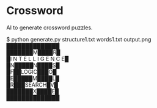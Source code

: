 # Crossword

AI to generate crossword puzzles.

$ python generate.py structure1.txt words1.txt output.png  
██████████████  
███████M████R█  
█I N T E L L I G E N C E█   
█N█████N████S█  
█F██LOGIC███O█  
█E█████M████L█  
█R███SEARCH█V█  
███████X████E█  
██████████████  
